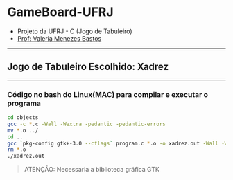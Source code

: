 # GameBoard-UFRJ

- Projeto da UFRJ - C (Jogo de Tabuleiro)
- [Prof: Valeria Menezes Bastos](https://dcc.ufrj.br/~valeriab/)

---

## Jogo de Tabuleiro Escolhido: Xadrez

---

### Código no bash do Linux(MAC) para compilar e executar o programa

```bash
cd objects
gcc -c *.c -Wall -Wextra -pedantic -pedantic-errors
mv *.o ../
cd ..
gcc `pkg-config gtk+-3.0 --cflags` program.c *.o -o xadrez.out -Wall -Wextra -pedantic -pedantic-errors `pkg-config gtk+-3.0 --libs`
rm *.o
./xadrez.out
```

> ATENÇÃO: Necessaria a biblioteca gráfica GTK
